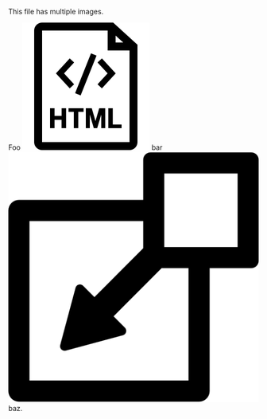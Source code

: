 <!-- >>>>>> BEGIN GENERATED FILE (resolve): SOURCE C:/Users/Burdette/Documents/GitHub/markdown_helper/test/resolve/templates/multiple_images.md -->
This file has multiple images.

Foo ![image](images/html.png) bar ![image](images/include.png) baz.
<!-- <<<<<< END GENERATED FILE (resolve): SOURCE C:/Users/Burdette/Documents/GitHub/markdown_helper/test/resolve/templates/multiple_images.md -->
